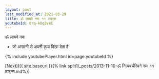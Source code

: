```yaml
---
layout: post
last_modified_at: 2021-03-29
title: ॐ लाघवे नमः ११ टाइम्स
youtubeId: 0rq-kUq3veE
---
```

 
 
 ॐ लाघवे नमः  
 
 -  जो आसानी से अपनी कृपा दिखा देता है 
 
  
 
  
 
 
 
 
 
 


{% include youtubePlayer.html id=page.youtubeId %}
 
[Next]({{ site.baseurl }}{% link  split1/_posts/2013-11-10-ॐ नित्यंवर्चस्विने नमः ११ टाइम्स.md%})
 
